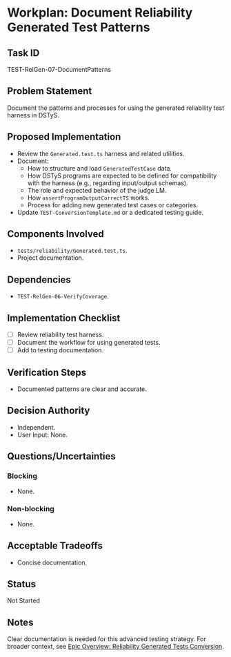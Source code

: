 # Workplan: Document Reliability Generated Test Patterns

## Task ID
TEST-RelGen-07-DocumentPatterns

## Problem Statement
Document the patterns and processes for using the generated reliability test harness in DSTyS.

## Proposed Implementation
- Review the `Generated.test.ts` harness and related utilities.
- Document:
    - How to structure and load `GeneratedTestCase` data.
    - How DSTyS programs are expected to be defined for compatibility with the harness (e.g., regarding input/output schemas).
    - The role and expected behavior of the judge LM.
    - How `assertProgramOutputCorrectTS` works.
    - Process for adding new generated test cases or categories.
- Update `TEST-ConversionTemplate.md` or a dedicated testing guide.

## Components Involved
- `tests/reliability/Generated.test.ts`.
- Project documentation.

## Dependencies
- `TEST-RelGen-06-VerifyCoverage`.

## Implementation Checklist
- [ ] Review reliability test harness.
- [ ] Document the workflow for using generated tests.
- [ ] Add to testing documentation.

## Verification Steps
- Documented patterns are clear and accurate.

## Decision Authority
- Independent.
- User Input: None.

## Questions/Uncertainties
### Blocking
- None.
### Non-blocking
- None.

## Acceptable Tradeoffs
- Concise documentation.

## Status
Not Started

## Notes
Clear documentation is needed for this advanced testing strategy.
For broader context, see [Epic Overview: Reliability Generated Tests Conversion](../../docs/planning/workplans/TEST-ReliabilityGeneratedTests.md).